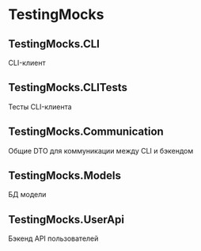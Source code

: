 # TestingMocks
## TestingMocks.CLI
CLI-клиент

## TestingMocks.CLITests
Тесты CLI-клиента

## TestingMocks.Communication
Общие DTO для коммуникации между CLI и бэкендом

## TestingMocks.Models
БД модели

## TestingMocks.UserApi
Бэкенд API пользователей